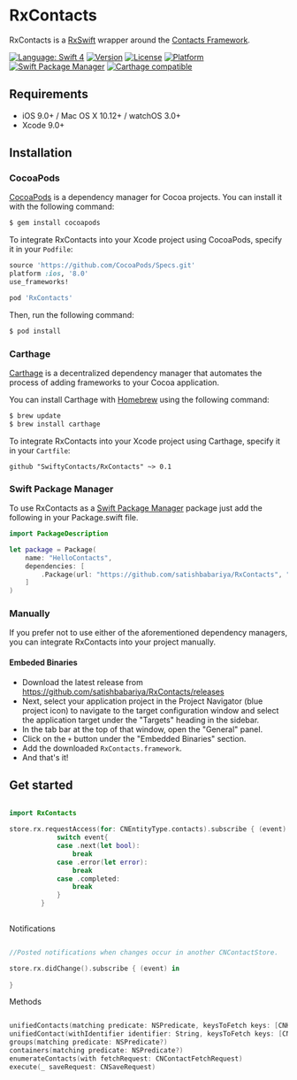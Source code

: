 # RxContacts

RxContacts is a [RxSwift](https://github.com/ReactiveX/RxSwift) wrapper around the [Contacts Framework](https://developer.apple.com/documentation/contacts).

[![Language: Swift 4](https://img.shields.io/badge/language-swift4-f48041.svg?style=flat-square)](https://developer.apple.com/swift)
[![Version](https://img.shields.io/cocoapods/v/RxContacts.svg?style=flat-square)](http://cocoapods.org/pods/RxContacts)
[![License](https://img.shields.io/cocoapods/l/RxContacts.svg?style=flat-square)](http://cocoapods.org/pods/RxContacts)
[![Platform](https://img.shields.io/cocoapods/p/RxContacts.svg?style=flat-square)](http://cocoapods.org/pods/RxContacts)
[![Swift Package Manager](https://img.shields.io/badge/Swift%20Package%20Manager-compatible-brightgreen.svg?style=flat-square)](https://github.com/apple/swift-package-manager)
[![Carthage compatible](https://img.shields.io/badge/Carthage-compatible-4BC51D.svg?style=flat-square)](https://github.com/Carthage/Carthage)

## Requirements

- iOS 9.0+ / Mac OS X 10.12+ /  watchOS 3.0+
- Xcode 9.0+

## Installation

### CocoaPods

[CocoaPods](http://cocoapods.org) is a dependency manager for Cocoa projects. You can install it with the following command:

```bash
$ gem install cocoapods
```

To integrate RxContacts into your Xcode project using CocoaPods, specify it in your `Podfile`:

```ruby
source 'https://github.com/CocoaPods/Specs.git'
platform :ios, '8.0'
use_frameworks!

pod 'RxContacts'

```

Then, run the following command:

```bash
$ pod install
```

### Carthage

[Carthage](https://github.com/Carthage/Carthage) is a decentralized dependency manager that automates the process of adding frameworks to your Cocoa application.

You can install Carthage with [Homebrew](http://brew.sh/) using the following command:

```bash
$ brew update
$ brew install carthage
```

To integrate RxContacts into your Xcode project using Carthage, specify it in your `Cartfile`:

```ogdl
github "SwiftyContacts/RxContacts" ~> 0.1
```
### Swift Package Manager

To use RxContacts as a [Swift Package Manager](https://swift.org/package-manager/) package just add the following in your Package.swift file.

``` swift
import PackageDescription

let package = Package(
    name: "HelloContacts",
    dependencies: [
        .Package(url: "https://github.com/satishbabariya/RxContacts", "0.1")
    ]
)
```

### Manually

If you prefer not to use either of the aforementioned dependency managers, you can integrate RxContacts into your project manually.


#### Embeded Binaries

- Download the latest release from https://github.com/satishbabariya/RxContacts/releases
- Next, select your application project in the Project Navigator (blue project icon) to navigate to the target configuration window and select the application target under the "Targets" heading in the sidebar.
- In the tab bar at the top of that window, open the "General" panel.
- Click on the `+` button under the "Embedded Binaries" section.
- Add the downloaded `RxContacts.framework`.
- And that's it!


## Get started


```swift

import RxContacts

store.rx.requestAccess(for: CNEntityType.contacts).subscribe { (event) in
            switch event{
            case .next(let bool):
                break
            case .error(let error):
                break
            case .completed:
                break
            }
        }
        
```      

Notifications

``` swift

//Posted notifications when changes occur in another CNContactStore.

store.rx.didChange().subscribe { (event) in
            
}

```



Methods

``` swift

unifiedContacts(matching predicate: NSPredicate, keysToFetch keys: [CNKeyDescriptor])
unifiedContact(withIdentifier identifier: String, keysToFetch keys: [CNKeyDescriptor])
groups(matching predicate: NSPredicate?)
containers(matching predicate: NSPredicate?) 
enumerateContacts(with fetchRequest: CNContactFetchRequest) 
execute(_ saveRequest: CNSaveRequest) 


```
